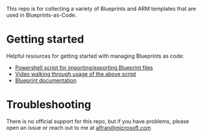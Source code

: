 This repo is for collecting a variety of Blueprints and ARM templates that are used in Blueprints-as-Code.


# Getting started
Helpful resources for getting started with managing Blueprints as code:

* [Powershell script for importing/exporting Blueprint files](https://www.powershellgallery.com/packages/Manage-AzureRMBlueprint/1.41)
* [Video walking through usage of the above script](https://www.youtube.com/watch?v=SMORUIPhKd8)
* [Blueprint documentation](https://aka.ms/whatareblueprints)

# Troubleshooting
There is no official support for this repo, but if you have problems, please open an issue or reach out to me at [alfran@microsoft.com](mailto:alfran@microsoft.com?subject=Blueprint%20GitHub%20Troubleshooting)
